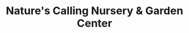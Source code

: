 ---
title: "Nature's Calling Nursery & Garden Center"
url: /alexandria/natures-calling-nursery-und-garden-center/
shop: Garten-Center
---